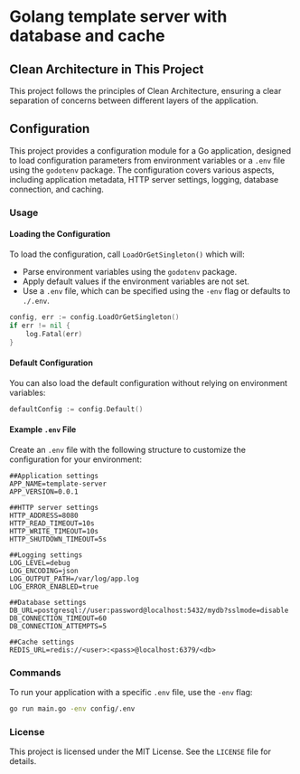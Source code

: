 # Golang template server with database and cache

## Clean Architecture in This Project

This project follows the principles of Clean Architecture, ensuring a clear separation of concerns between different layers of the application.

## Configuration

This project provides a configuration module for a Go application, designed to load configuration parameters from environment variables or a `.env` file using the `godotenv` package. The configuration covers various aspects, including application metadata, HTTP server settings, logging, database connection, and caching.

### Usage

#### Loading the Configuration

To load the configuration, call `LoadOrGetSingleton()` which will:

- Parse environment variables using the `godotenv` package.
- Apply default values if the environment variables are not set.
- Use a `.env` file, which can be specified using the `-env` flag or defaults to `./.env`.

```go
config, err := config.LoadOrGetSingleton()
if err != nil {
    log.Fatal(err)
}
```

#### Default Configuration

You can also load the default configuration without relying on environment variables:

```go
defaultConfig := config.Default()
```

#### Example `.env` File

Create an `.env` file with the following structure to customize the configuration for your environment:

```env
##Application settings
APP_NAME=template-server
APP_VERSION=0.0.1

##HTTP server settings
HTTP_ADDRESS=8080
HTTP_READ_TIMEOUT=10s
HTTP_WRITE_TIMEOUT=10s
HTTP_SHUTDOWN_TIMEOUT=5s

##Logging settings
LOG_LEVEL=debug
LOG_ENCODING=json
LOG_OUTPUT_PATH=/var/log/app.log
LOG_ERROR_ENABLED=true

##Database settings
DB_URL=postgresql://user:password@localhost:5432/mydb?sslmode=disable
DB_CONNECTION_TIMEOUT=60
DB_CONNECTION_ATTEMPTS=5

##Cache settings
REDIS_URL=redis://<user>:<pass>@localhost:6379/<db>
```

### Commands

To run your application with a specific `.env` file, use the `-env` flag:

```bash
go run main.go -env config/.env
```

### License

This project is licensed under the MIT License. See the `LICENSE` file for details.
